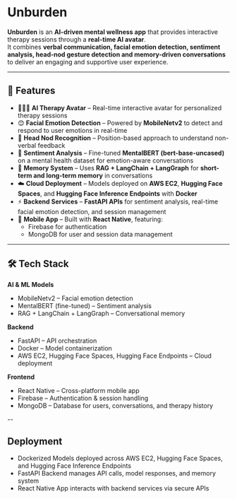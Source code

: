 # Unburden

**Unburden** is an **AI-driven mental wellness app** that provides interactive therapy sessions through a **real-time AI avatar**.  
It combines **verbal communication, facial emotion detection, sentiment analysis, head-nod gesture detection and memory-driven conversations** to deliver an engaging and supportive user experience.  

---

## 🚀 Features  

- 🧑‍🤝‍🧑 **AI Therapy Avatar** – Real-time interactive avatar for personalized therapy sessions  
- 😊 **Facial Emotion Detection** – Powered by **MobileNetv2** to detect and respond to user emotions in real-time  
- 🙆 **Head Nod Recognition** – Position-based approach to understand non-verbal feedback  
- 💬 **Sentiment Analysis** – Fine-tuned **MentalBERT (bert-base-uncased)** on a mental health dataset for emotion-aware conversations  
- 🧠 **Memory System** – Uses **RAG + LangChain + LangGraph** for **short-term and long-term memory** in conversations  
- ☁️ **Cloud Deployment** – Models deployed on **AWS EC2**, **Hugging Face Spaces**, and **Hugging Face Inference Endpoints** with **Docker**  
- ⚡ **Backend Services** – **FastAPI APIs** for sentiment analysis, real-time facial emotion detection, and session management  
- 📱 **Mobile App** – Built with **React Native**, featuring:  
  - Firebase for authentication  
  - MongoDB for user and session data management  

---

## 🛠️ Tech Stack  

**AI & ML Models**  
- MobileNetv2 – Facial emotion detection  
- MentalBERT (fine-tuned) – Sentiment analysis  
- RAG + LangChain + LangGraph – Conversational memory  

**Backend**  
- FastAPI – API orchestration  
- Docker – Model containerization  
- AWS EC2, Hugging Face Spaces, Hugging Face Endpoints – Cloud deployment  

**Frontend**  
- React Native – Cross-platform mobile app  
- Firebase – Authentication & session handling  
- MongoDB – Database for users, conversations, and therapy history  

--
## Deployment

- Dockerized Models deployed across AWS EC2, Hugging Face Spaces, and Hugging Face Inference Endpoints
- FastAPI Backend manages API calls, model responses, and memory system
- React Native App interacts with backend services via secure APIs
